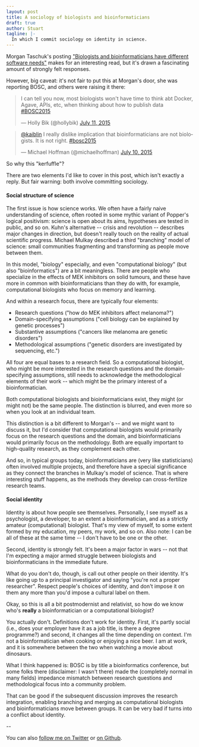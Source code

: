 ```yaml
---
layout: post
title: A sociology of biologists and bioinformaticians
draft: true
author: Stuart
tagline: |-
  In which I commit sociology on identity in science.
---
```


Morgan Taschuk's posting ["Biologists and bioinformaticians have different software needs"](https://modernmodelorganism.wordpress.com/2015/07/19/biologists-and-bioinformaticians-have-different-software-needs/) makes for an interesting read, but it's drawn a fascinating amount of strongly felt responses.

However, big caveat: it's not fair to put this at Morgan's door, she was reporting BOSC, and others were raising it there:

<blockquote class="twitter-tweet" lang="en"><p lang="en" dir="ltr">I can tell you now, most biologists won&#39;t have time to think abt Docker, Agave, APIs, etc, when thinking about how to publish data <a href="https://twitter.com/hashtag/BOSC2015?src=hash">#BOSC2015</a></p>&mdash; Holly Bik (@hollybik) <a href="https://twitter.com/hollybik/status/619822732096745472">July 11, 2015</a></blockquote>
<script async src="//platform.twitter.com/widgets.js" charset="utf-8"></script>

<blockquote class="twitter-tweet" lang="en"><p lang="en" dir="ltr"><a href="https://twitter.com/kaiblin">@kaiblin</a> I really dislike implication that bioinformaticians are not biologists. It is not right. <a href="https://twitter.com/hashtag/bosc2015?src=hash">#bosc2015</a></p>&mdash; Michael Hoffman (@michaelhoffman) <a href="https://twitter.com/michaelhoffman/status/619444403808169984">July 10, 2015</a></blockquote>
<script async src="//platform.twitter.com/widgets.js" charset="utf-8"></script>

So why this "kerfuffle"?

There are two elements I'd like to cover in this post, which isn't exactly a reply. But fair warning: both involve committing sociology.

#### Social structure of science

The first issue is how science works. We often have a fairly naive understanding of science, often rooted in some mythic variant of Popper's logical positivism: science is open about its aims, hypotheses are tested in public, and so on. Kuhn's alternative -- crisis and revolution -- describes major changes in direction, but doesn't really touch on the reality of actual scientific progress. Michael Mulkay described a third "branching" model of science: small communities fragmenting and transforming as people move between them.

In this model, "biology" especially, and even "computational biology" (but also "bioinformatics") are a bit meaningless. There are people who specialize in the effects of MEK inhibitors on solid tumours, and these have more in common with bioinformaticians than they do with, for example, computational biologists who focus on memory and learning.

And within a research focus, there are typically four elements:

 * Research questions ("how do MEK inhibitors affect melanoma?")
 * Domain-specifying assumptions ("cell biology can be explained by genetic processes")
 * Substantive assumptions ("cancers like melanoma are genetic disorders")
 * Methodological assumptions ("genetic disorders are investigated by sequencing, etc.")

All four are equal bases to a research field. So a computational biologist, who might be more interested in the research questions and the domain-specifying assumptions, still needs to acknowledge the methodological elements of their work -- which might be the primary interest of a bioinformatician.

Both computational biologists and bioinformaticians exist, they might (or might not) be the same people. The distinction is blurred, and even more so when you look at an individual team.

This distinction is a bit different to Morgan's -- and we might want to discuss it, but I'd consider that computational biologists would primarily focus on the research questions and the domain, and bioinformaticians would primarily focus on the methodology. Both are equally important to high-quality research, as they complement each other.

And so, in typical groups today, bioinformaticians are (very like statisticians) often involved multiple projects, and therefore have a special significance as they connect the branches in Mulkay's model of science. That is where interesting stuff happens, as the methods they develop can cross-fertilize research teams.

#### Social identity

Identity is about how people see themselves. Personally, I see myself as a psychologist, a developer, to an extent a bioinformatician, and as a strictly amateur (computational) biologist. That's my view of myself, to some extent formed by my education, my peers, my work, and so on. Also note: I can be all of these at the same time -- I don't have to be one or the other.

Second, identity is strongly felt. It's been a major factor in wars -- not that I'm expecting a major armed struggle between biologists and bioinformaticians in the immediate future.

What do you don't do, though, is call out other people on their identity. It's like going up to a principal investigator and saying "you're not a proper researcher".  Respect people's choices of identity, and don't impose it on them any more than you'd impose a cultural label on them.

Okay, so this is all a bit postmodernist and relativist, so how do we know who's **really** a bioinformatician or a computational biologist?

You actually don't. Definitions don't work for identity. First, it's partly social (i.e., does your employer have it as a job title, is there a degree programme?) and second, it changes all the time depending on context. I'm not a bioinformatician when cooking or enjoying a nice beer. I am at work, and it is somewhere between the two when watching a movie about dinosaurs.

What I think happened is: BOSC is by title a bioinformatics conference, but some folks there (disclaimer: I wasn't there) made the (completely normal in many fields) impedance mismatch between research questions and methodological focus into a community problem.

That can be good if the subsequent discussion improves the research integration, enabling branching and merging as computational biologists and bioinformaticians move between groups. It can be very bad if turns into a conflict about identity.

--

You can also [follow me on Twitter](https://twitter.com/morungos) or [on Github](https://github.com/morungos).
